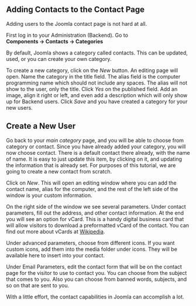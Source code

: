 <!-- Filename: Listing_a_user_on_a_contacts_page / Display title: Listing a user on a contacts page -->

## Adding Contacts to the Contact Page

Adding users to the Joomla contact page is not hard at all.

First log in to your Administration (Backend). Go to
**Components **→** Contacts **→** Categories**

By default, Joomla shows a category called contacts. This can be
updated, used, or you can create your own category.

To create a new category, click on the *New* button. An editing page
will open. Name the category in the title field. The alias field is the
computer programming name which should not include any spaces. The alias
will not show to the user, only the title. Click *Yes* on the published
field. Add an image, align it right or left, and even add a description
which will only show up for Backend users. Click *Save* and you have
created a category for your new users.

## Create a New User

Go back to your *main category* page, and you will be able to choose
from category or contact. Since you have already added your category,
you will now choose contact. There is a default contact there already,
with the name of name. It is easy to just update this item, by clicking
on it, and updating the information that is already set. For purposes of
this tutorial, we are going to create a new contact from scratch.

Click on *New*. This will open an editing window where you can add the
contact name, alias for the computer, and the rest of the left side of
the window is your custom information.

On the right side of the window we see several parameters. Under contact
parameters, fill out the address, and other contact information. At the
end you will see an option for vCard. This is a handy digital business
card that will allow visitors to download a preformatted vCard of the
contact. You can find out more about vCards at
<a href="https://en.wikipedia.org/wiki/VCard" class="external text"
target="_blank" rel="nofollow noreferrer noopener">Wikipedia</a>.

Under advanced parameters, choose from different icons. If you want
custom icons, add them into the media folder under icons. They will be
available here to insert into your contact.

Under Email Parameters, edit the contact form that will be on the
contact page for the visitor to use to contact you. You can choose from
the subject that comes to you. Also you can choose from banned words,
subjects, and so on that are sent to you.

With a little effort, the contact capabilities in Joomla can accomplish
a lot.
